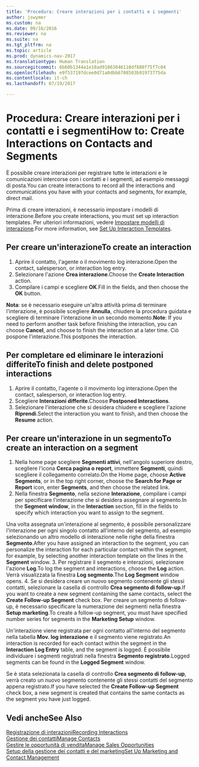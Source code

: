 ```yaml
---
title: 'Procedura: Creare interazioni per i contatti e i segmenti'
author: jswymer
ms.custom: na
ms.date: 09/16/2016
ms.reviewer: na
ms.suite: na
ms.tgt_pltfrm: na
ms.topic: article
ms.prod: dynamics-nav-2017
ms.translationtype: Human Translation
ms.sourcegitcommit: 6b60b1344a1e18ad91863046110df880f75f7c04
ms.openlocfilehash: e9f537197dcee0d71a0dbb6708503b91973775da
ms.contentlocale: it-ch
ms.lasthandoff: 07/19/2017

---
```

# <a name="how-to-create-interactions-on-contacts-and-segments"></a><span data-ttu-id="37fde-102">Procedura: Creare interazioni per i contatti e i segmenti</span><span class="sxs-lookup"><span data-stu-id="37fde-102">How to: Create Interactions on Contacts and Segments</span></span>
<span data-ttu-id="37fde-103">È possibile creare interazioni per registrare tutte le interazioni e le comunicazioni intercorse con i contatti e i segmenti, ad esempio messaggi di posta.</span><span class="sxs-lookup"><span data-stu-id="37fde-103">You can create interactions to record all the interactions and communications you have with your contacts and segments, for example, direct mail.</span></span>

<span data-ttu-id="37fde-104">Prima di creare interazioni, è necessario impostare i modelli di interazione.</span><span class="sxs-lookup"><span data-stu-id="37fde-104">Before you create interactions, you must set up interaction templates.</span></span> <span data-ttu-id="37fde-105">Per ulteriori informazioni, vedere [Impostare modelli di interazione](marketing-interactions.md#set-up-interaction-templates).</span><span class="sxs-lookup"><span data-stu-id="37fde-105">For more information, see  [Set Up Interaction Templates](marketing-interactions.md#set-up-interaction-templates).</span></span>

## <a name="to-create-an-interaction"></a><span data-ttu-id="37fde-106">Per creare un'interazione</span><span class="sxs-lookup"><span data-stu-id="37fde-106">To create an interaction</span></span>
1. <span data-ttu-id="37fde-107">Aprire il contatto, l'agente o il movimento log interazione.</span><span class="sxs-lookup"><span data-stu-id="37fde-107">Open the contact, salesperson, or interaction log entry.</span></span>
2. <span data-ttu-id="37fde-108">Selezionare l'azione **Crea interazione**.</span><span class="sxs-lookup"><span data-stu-id="37fde-108">Choose the **Create Interaction** action.</span></span>
3. <span data-ttu-id="37fde-109">Compilare i campi e scegliere **OK**.</span><span class="sxs-lookup"><span data-stu-id="37fde-109">Fill in the fields, and then choose the **OK** button.</span></span>

<span data-ttu-id="37fde-110">**Nota**: se è necessario eseguire un'altra attività prima di terminare l'interazione, è possibile scegliere **Annulla**, chiudere la procedura guidata e scegliere di terminare l'interazione in un secondo momento.</span><span class="sxs-lookup"><span data-stu-id="37fde-110">**Note**: If you need to perform another task before finishing the interaction, you can choose **Cancel**, and choose to finish the interaction at a later time.</span></span> <span data-ttu-id="37fde-111">Ciò pospone l'interazione.</span><span class="sxs-lookup"><span data-stu-id="37fde-111">This postpones the interaction.</span></span>

## <a name="to-finish-and-delete-postponed-interactions"></a><span data-ttu-id="37fde-112">Per completare ed eliminare le interazioni differite</span><span class="sxs-lookup"><span data-stu-id="37fde-112">To finish and delete postponed interactions</span></span>
1. <span data-ttu-id="37fde-113">Aprire il contatto, l'agente o il movimento log interazione.</span><span class="sxs-lookup"><span data-stu-id="37fde-113">Open the contact, salesperson, or interaction log entry.</span></span>
2. <span data-ttu-id="37fde-114">Scegliere **Interazioni differite**.</span><span class="sxs-lookup"><span data-stu-id="37fde-114">Choose **Postponed Interactions**.</span></span>
3. <span data-ttu-id="37fde-115">Selezionare l'interazione che si desidera chiudere e scegliere l'azione **Riprendi**.</span><span class="sxs-lookup"><span data-stu-id="37fde-115">Select the interaction you want to finish, and then choose the **Resume** action.</span></span>

## <a name="to-create-an-interaction-on-a-segment"></a><span data-ttu-id="37fde-116">Per creare un'interazione in un segmento</span><span class="sxs-lookup"><span data-stu-id="37fde-116">To create an interaction on a segment</span></span>
1. <span data-ttu-id="37fde-117">Nella home page scegliere **Segmenti attivi**, nell'angolo superiore destro, scegliere l'icona **Cerca pagina o report**, immettere **Segmenti**, quindi scegliere il collegamento correlato.</span><span class="sxs-lookup"><span data-stu-id="37fde-117">On the Home page, choose **Active Segments**, or in the top right corner, choose the **Search for Page or Report** icon, enter **Segments**, and then choose the related link.</span></span>
2. <span data-ttu-id="37fde-118">Nella finestra **Segmento**, nella sezione **Interazione**, compilare i campi per specificare l'interazione che si desidera assegnare al segmento.</span><span class="sxs-lookup"><span data-stu-id="37fde-118">In the **Segment window**, in the **Interaction** section, fill in the fields to specify which interaction you want to assign to the segment.</span></span>

  <span data-ttu-id="37fde-119">Una volta assegnata un'interazione al segmento, è possibile personalizzare l'interazione per ogni singolo contatto all'interno del segmento, ad esempio selezionando un altro modello di interazione nelle righe della finestra **Segmento**.</span><span class="sxs-lookup"><span data-stu-id="37fde-119">After you have assigned an interaction to the segment, you can personalize the interaction for each particular contact within the segment, for example, by selecting another interaction template on the lines in the **Segment** window.</span></span>
3. <span data-ttu-id="37fde-120">Per registrare il segmento e interazioni, selezionare l'azione **Log**.</span><span class="sxs-lookup"><span data-stu-id="37fde-120">To log the segment and interactions, choose the **Log** action.</span></span> <span data-ttu-id="37fde-121">Verrà visualizzata la finestra **Log segmento**.</span><span class="sxs-lookup"><span data-stu-id="37fde-121">The **Log Segment** window opens.</span></span>
4. <span data-ttu-id="37fde-122">Se si desidera creare un nuovo segmento contenente gli stessi contatti, selezionare la casella di controllo **Crea segmento di follow-up**.</span><span class="sxs-lookup"><span data-stu-id="37fde-122">If you want to create a new segment containing the same contacts, select the **Create Follow-up Segment** check box.</span></span> <span data-ttu-id="37fde-123">Per creare un segmento di follow-up, è necessario specificare la numerazione dei segmenti nella finestra **Setup marketing**.</span><span class="sxs-lookup"><span data-stu-id="37fde-123">To create a follow-up segment, you must have specified number series for segments in the **Marketing Setup** window.</span></span>

<span data-ttu-id="37fde-124">Un'interazione viene registrata per ogni contatto all'interno del segmento nella tabella **Mov. log interazione** e il segmento viene registrato.</span><span class="sxs-lookup"><span data-stu-id="37fde-124">An interaction is recorded for each contact within the segment in the **Interaction Log Entry** table, and the segment is logged.</span></span> <span data-ttu-id="37fde-125">È possibile individuare i segmenti registrati nella finestra **Segmento registrato**.</span><span class="sxs-lookup"><span data-stu-id="37fde-125">Logged segments can be found in the **Logged Segment** window.</span></span>

<span data-ttu-id="37fde-126">Se è stata selezionata la casella di controllo **Crea segmento di follow-up**, verrà creato un nuovo segmento contenente gli stessi contatti del segmento appena registrato.</span><span class="sxs-lookup"><span data-stu-id="37fde-126">If you have selected the **Create Follow-up Segment** check box, a new segment is created that contains the same contacts as the segment you have just logged.</span></span>

## <a name="see-also"></a><span data-ttu-id="37fde-127">Vedi anche</span><span class="sxs-lookup"><span data-stu-id="37fde-127">See Also</span></span>
[<span data-ttu-id="37fde-128">Registrazione di interazioni</span><span class="sxs-lookup"><span data-stu-id="37fde-128">Recording Interactions</span></span>](marketing-interactions.md)  
[<span data-ttu-id="37fde-129">Gestione dei contatti</span><span class="sxs-lookup"><span data-stu-id="37fde-129">Manage Contacts</span></span>](marketing-contacts.md)  
[<span data-ttu-id="37fde-130">Gestire le opportunità di vendita</span><span class="sxs-lookup"><span data-stu-id="37fde-130">Manage Sales Opportunities</span></span>](marketing-manage-sales-opportunities.md)  
[<span data-ttu-id="37fde-131">Setup della gestione dei contatti e del marketing</span><span class="sxs-lookup"><span data-stu-id="37fde-131">Set Up Marketing and Contact Management</span></span>](marketing-setup-marketing.md)

